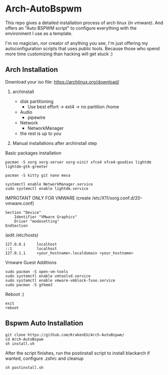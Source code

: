 # Arch-AutoBspwm
This repo gives a detailed installation process of arch linux (in vmware). And offers an "Auto BSPWM script" to configure everything with the environment I use as a template.

I'm no magician, nor creator of anything you see, I'm just offering my autoconfiguration scripts that uses public tools. Because those who spend more time customizing than hacking will get stuck :)


## Arch Installation

Download your iso file: https://archlinux.org/download/

1. archinstall
	- disk partitioning 
		- Use best effort -> ext4 -> no partition /home
 	 - Audio
		- pipewire
   	- Network 
		- NetworkManager
	- the rest is up to you


2. Manual installations after archinstall step

Basic packages installation

```
pacman -S xorg xorg-server xorg-xinit xfce4 xfce4-goodies lightdm lightdm-gtk-greeter

pacman -S kitty git nano mesa

systemctl enable NetworkManager.service
sudo systemctl enable lightdm.service
```

IMPROTANT ONLY FOR VMWARE (create /etc/X11/xorg.conf.d/20-vmware.conf)
```
Section "Device"
    Identifier "VMware Graphics"
    Driver "modesetting"
EndSection
```

(edit /etc/hosts)

```
127.0.0.1     localhost
::1           localhost
127.0.1.1     <your_hostname>.localdomain <your_hostname>
```

Vmware Guest Additions

```
sudo pacman -S open-vm-tools
sudo systemctl enable vmtoolsd.service
sudo systemctl enable vmware-vmblock-fuse.service
sudo pacman -S gtkmm3
```

Reboot :)

```
exit
reboot
```

## Bspwm Auto Installation

```
git clone https://github.com/KrakenEU/Arch-AutoBspwm/
cd Arch-AutoBspwm
sh install.sh
```

After the script finishes, run the postinstall script to install blackarch if wanted, configure .zshrc and cleanup

```
sh postinstall.sh
```

